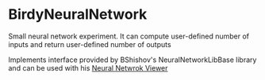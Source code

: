 # BirdyNeuralNetwork

Small neural network experiment. It can compute user-defined number of inputs and return user-defined number of outputs

Implements interface provided by BShishov's NeuralNetworkLibBase library and can be used with his [Neural Netwrok Viewer](https://github.com/bshishov/NeuralNetworkViewer)
